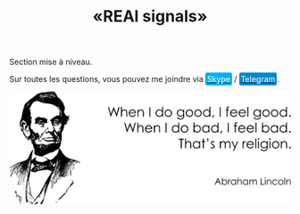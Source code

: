 ﻿---
layout: post-ea

group: Copier
title: «REAl signals»
meta: REAl signals.

logo: real_signals.svg
og: img/og-real-signals.jpg

order: 1

category: ea

lang: fr
ref: real_signals
---

Section mise à niveau.

Sur toutes les questions, vous pouvez me joindre via <a href="skype:chutkoy89?call" target="_blank"><span style="background-color:#00aff0; color:white; padding:3px; border-radius: 3px">Skype</span></a> / <a href="https://t.me/chutkoy" target="_blank"><span style="background-color:#0088cc; color:white; padding:3px; border-radius: 3px">Telegram</span></a>.

<a data-fancybox="gallery" href="/img/programming/Lincoln.png"><img src="/img/programming/Lincoln.png" alt=""></a>
